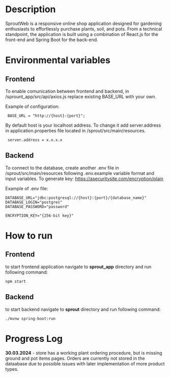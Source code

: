 # Description
SproutWeb is a responsive online shop application designed for gardening enthusiasts
to effortlessly purchase plants, soil, and pots. From a technical standpoint,
the application is built using a combination of React.js for the front-end and Spring Boot for the back-end.

# Environmental variables
## Frontend
To enable comunication between frontend and backend, in /sprount_app/src/api/axios.js replace existing BASE_URL with your own.

Example of configuration:
```
 BASE_URL = "http://{host}:{port}";
```

By default host is your localhost address. To change it add server.address in application.properties file located in /sprout/src/main/resources.
```
 server.address = x.x.x.x
```

## Backend
To connect to the database, create another .env file in /sprout/src/main/resources following .env.example variable format and input variables.
To generate key: https://asecuritysite.com/encryption/plain

Example of .env file:
```
DATABASE_URL="jdbc:postgresql://{host}:{port}/{database_name}"
DATABASE_LOGIN="postgres"
DATABASE_PASSWORD="password"

ENCRYPTION_KEY="{256-bit key}"
```

# How to run
## Frontend
to start frontend application navigate to **sprout_app** directory and run following command:
```
npm start
```

## Backend
to start backend navigate to **sprout** directory and run following command:
```
./mvnw spring-boot:run
```

# Progress Log
**30.03.2024** - store has a working plant ordering procedure, but is missing ground and pot items pages.
Orders are currently not stored in the dataabase due to possible issues with later implementation of more product types.
